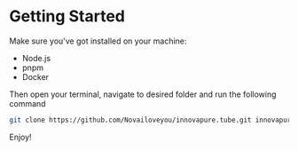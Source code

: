 # Getting Started

Make sure you've got installed on your machine:

- Node.js
- pnpm
- Docker

Then open your terminal, navigate to desired folder and run the following command

```bash
git clone https://github.com/Novailoveyou/innovapure.tube.git innovapure.tube && cd innovapure.tube && pnpm run dev
```

Enjoy!
